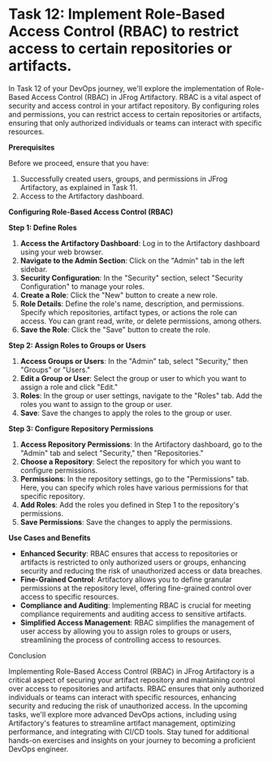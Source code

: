 # Task 12: Implement Role-Based Access Control (RBAC) to restrict access to certain repositories or artifacts.

In Task 12 of your DevOps journey, we'll explore the implementation of Role-Based Access Control (RBAC) in JFrog Artifactory. RBAC is a vital aspect of security and access control in your artifact repository. By configuring roles and permissions, you can restrict access to certain repositories or artifacts, ensuring that only authorized individuals or teams can interact with specific resources.

**Prerequisites**

Before we proceed, ensure that you have:

1. Successfully created users, groups, and permissions in JFrog Artifactory, as explained in Task 11.
2. Access to the Artifactory dashboard.

**Configuring Role-Based Access Control (RBAC)**

**Step 1: Define Roles**

1. **Access the Artifactory Dashboard**: Log in to the Artifactory dashboard using your web browser.
2. **Navigate to the Admin Section**: Click on the "Admin" tab in the left sidebar.
3. **Security Configuration**: In the "Security" section, select "Security Configuration" to manage your roles.
4. **Create a Role**: Click the "New" button to create a new role.
5. **Role Details**: Define the role's name, description, and permissions. Specify which repositories, artifact types, or actions the role can access. You can grant read, write, or delete permissions, among others.
6. **Save the Role**: Click the "Save" button to create the role.

**Step 2: Assign Roles to Groups or Users**

1. **Access Groups or Users**: In the "Admin" tab, select "Security," then "Groups" or "Users."
2. **Edit a Group or User**: Select the group or user to which you want to assign a role and click "Edit."
3. **Roles**: In the group or user settings, navigate to the "Roles" tab. Add the roles you want to assign to the group or user.
4. **Save**: Save the changes to apply the roles to the group or user.

**Step 3: Configure Repository Permissions**

1. **Access Repository Permissions**: In the Artifactory dashboard, go to the "Admin" tab and select "Security," then "Repositories."
2. **Choose a Repository**: Select the repository for which you want to configure permissions.
3. **Permissions**: In the repository settings, go to the "Permissions" tab. Here, you can specify which roles have various permissions for that specific repository.
4. **Add Roles**: Add the roles you defined in Step 1 to the repository's permissions.
5. **Save Permissions**: Save the changes to apply the permissions.

**Use Cases and Benefits**

- **Enhanced Security**: RBAC ensures that access to repositories or artifacts is restricted to only authorized users or groups, enhancing security and reducing the risk of unauthorized access or data breaches.
- **Fine-Grained Control**: Artifactory allows you to define granular permissions at the repository level, offering fine-grained control over access to specific resources.
- **Compliance and Auditing**: Implementing RBAC is crucial for meeting compliance requirements and auditing access to sensitive artifacts.
- **Simplified Access Management**: RBAC simplifies the management of user access by allowing you to assign roles to groups or users, streamlining the process of controlling access to resources.

Conclusion

Implementing Role-Based Access Control (RBAC) in JFrog Artifactory is a critical aspect of securing your artifact repository and maintaining control over access to repositories and artifacts. RBAC ensures that only authorized individuals or teams can interact with specific resources, enhancing security and reducing the risk of unauthorized access. In the upcoming tasks, we'll explore more advanced DevOps actions, including using Artifactory's features to streamline artifact management, optimizing performance, and integrating with CI/CD tools. Stay tuned for additional hands-on exercises and insights on your journey to becoming a proficient DevOps engineer.